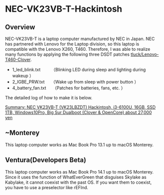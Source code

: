 # NEC-VK23VB-T-Hackintosh
## Overview
NEC-VK23VB-T is a laptop computer manufactured by NEC in Japan.
NEC has partnered with Lenovo for the Laptop division, so this laptop is compatible with the Lenovo X260, T460.
Therefore, I was able to realize many functions by applying the following three DSDT patches [tluck/Lenovo-T460-Clover](https://github.com/tluck/Lenovo-T460-Clover).

- 1_led_blink.txt　　　（Blinking LED during sleep and lighting during wakeup ）
- 2_IGBE_PRW.txt　　（Wake up from sleep with power button ）
- 4_battery_fan.txt　　（Patches for batteries, fans, etc. ）

The detailed log of how to make it is below.

[Summary: NEC VK23VB-T (VK23LBZDT) Hackintosh, i3-6100U, 16GB, SSD 1TB, Windows10Pro, Big Sur Dualboot (Clover & OpenCore) about 27,000 yen](https://mifmif.mydns.jp/alpha/?p=1629)

## ~Monterey
This laptop computer works as Mac Book Pro 13.1 up to macOS Monterey.

## Ventura(Developers Beta)
This laptop computer works as Mac Book Pro 14.1 up to macOS Monterey.
Since it uses the function of WhatEverGreen that disguises Skylake as Kabylake, it cannot coexist with the past OS.
If you want them to coexist, you have to use a preselector like rEFInd.
